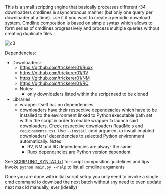 This is a small scripting engine that basically processes different r34 downloaders cmdlines in asynchronous manner (but only one query per downloader at a time). Use it if you want to create a periodic download system. Cmdline composition is based on simple syntax which allows to form series of cmdlines progressively and process multiple queries without creating duplicate files

![c3](https://user-images.githubusercontent.com/76029665/203684613-3f11e0c9-1a42-4cb5-b56d-3da22b9cb219.gif)

Dependencies:
- Downloaders:
  - https://github.com/trickerer01/Ruxx
  - https://github.com/trickerer01/RV
  - https://github.com/trickerer01/NM
  - https://github.com/trickerer01/RC
  - Notes:
    - only downloaders listed within the script need to be cloned
- Libraries:
  - wrapper itself has no dependencies
  - downloaders have their respective dependencies which have to be installed to the environment linked to Python executable path set within the script in order to enable wrapper to launch said downloaders. Check respective downloaders ReadMe's and `requirements.txt`. Use `--install` cmd argument to install enabled downloaders' dependencies to selected Python environment automatically. Notes:
    - RV, NM and RC dependencies are always the same
    - Ruxx dependencies are Python version dependent

See [SCRIPTING_SYNTAX.txt](https://github.com/trickerer01/download-multi-async-wrapper/blob/master/SCRIPTING_SYNTAX.txt) for script composition guidelines and tips  
Invoke `python main.py --help` to list all cmdline arguments

Once you are done with initial script setup you only need to invoke a single cmd command to download the next batch without any need to even update next max id manually, ever (ideally)

